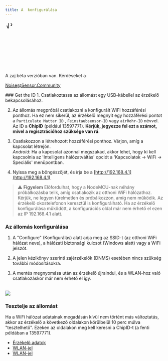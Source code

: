 ```yaml
---
title: A  konfigurálása
---
```


  <div class="max-w-screen-xl mx-auto pb-5">
      <div class="p-2 rounded-lg bg-indigo-100 shadow-lg sm:p-3">
      <div class="flex items-center">
            <span class="p-2 rounded-lg bg-indigo-500">
              <svg class="h-8 w-8 text-white" fill="none" viewBox="0 0 24 24 24" stroke="currentColor">
                <path stroke-linecap="round" stroke-linejoin="round" stroke-width="2" d="M11 5.882V19.24a1.76 1.76 0 01-3.417.592l-2.147-6.15M18 13a3 3 0 100-6M5. 436 13.683A4.001 4.001 0 017 6h1.832c4.1 0 7.625-1.234 9.168-3v14c-1.543-1.766-5.067-3-9.168-3H7a3.988 3.988 0 01-1.564-.317z" >
              <svg>
            <span>
        <div class="flex flex-wrap">
          <div class="flex-wrap flex">
            <p class="pt-1 text-indigo-700 font-medium">
                A zaj béta verzióban van. Kérdéseket a<p>
          <a href="mailto:Noise@Sensor.Community" class="ml-1 font-medium underline text-white hover:text-yellow-600">
                  Noise@Sensor.Community<a>
          <div>
           <div>
      <div>
    <div>
  <div>
  <div>
### Get the ID
1. Csatlakoztassa az állomást egy USB-kábellel az érzékelő bekapcsolásához.

2. Az állomás megpróbál csatlakozni a konfigurált WiFi hozzáférési ponthoz. Ha ez nem sikerül, az érzékelő megnyit egy hozzáférési pontot a `Particulate Matter ID` , `Feinstaubsensor-ID` vagy `airRohr-ID` névvel. Az ID a **ChipID** (például 13597771). **Kérjük, jegyezze fel ezt a számot, mivel a regisztrációhoz szüksége van rá**.

3. Csatlakozzon a létrehozott hozzáférési ponthoz. Várjon, amíg a kapcsolat létrejön.<br>*Android*: Ha a kapcsolat azonnal megszakad, akkor lehet, hogy ki kell kapcsolnia az 'Intelligens hálózatváltás' opciót a 'Kapcsolatok -> WiFi -> Speciális' menüpontban.

4. Nyissa meg a böngészőjét, és írja be a [http://192.168.4.1](http://192.168.4.1)

> ⚠️ **Figyelem** Előfordulhat, hogy a NodeMCU-nak néhány próbálkozásba telik, amíg csatlakozik az otthoni WiFi hálózathoz. Kérjük, ne legyen türelmetlen és próbálkozzon, amíg nem működik. Az érzékelő okostelefonon keresztül is konfigurálható. Ha az érzékelő konfigurálása működött, a konfigurációs oldal már nem érhető el ezen az IP 192.168.4.1 alatt.

### Az állomás konfigurálása
1. A "Configure" (Konfigurálás) alatt adja meg az SSID-t (az otthoni WiFi hálózat neve), a hálózati biztonsági kulcsot (Windows alatt) vagy a WiFi jelszót.

2. A jelen kézikönyv szerinti zajérzékelők (DNMS) esetében nincs szükség további módosításokra.

3. A mentés megnyomása után az érzékelő újraindul, és a WLAN-hoz való csatlakozáskor már nem érhető el így.

<br>

<img src="..docsairrohr_config_initial.jpg" loading="lazy">
<br>

### Tesztelje az állomást
Ha a WiFi hálózat adatainak megadásán kívül nem történt más változtatás, akkor az érzékelő a következő oldalakon körülbelül 10 perc múlva "tesztelhető". Ezeken az oldalakon meg kell keresni a ChipID-t (a fenti példában a 13597771).

 * [Érzékelő adatok](www.madavi.desensorgraph.php)
 * [WLAN-jel](www.madavi.desensorsignal.php)
 * [WLAN-jel](www.madavi.desensorsignal.php)




